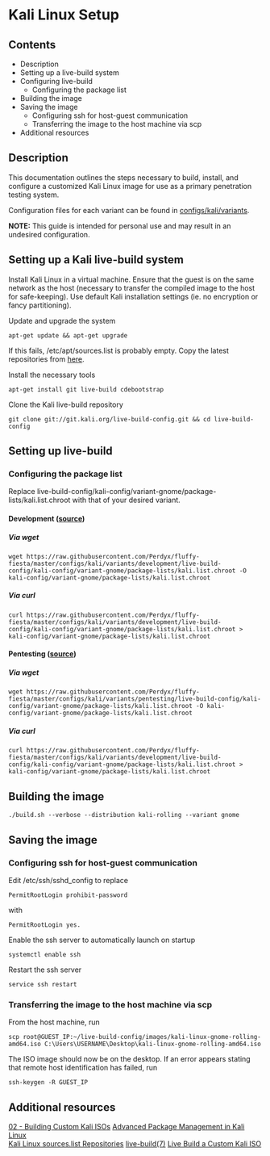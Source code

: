 # Kali Linux Setup

## Contents

- Description
- Setting up a live-build system
- Configuring live-build
  - Configuring the package list
- Building the image
- Saving the image
  - Configuring ssh for host-guest communication
  - Transferring the image to the host machine via scp
- Additional resources

## Description

This documentation outlines the steps necessary to build, install, and configure a customized Kali Linux image for use as a primary penetration testing system.

Configuration files for each variant can be found in [configs/kali/variants](https://github.com/Perdyx/fluffy-fiesta/tree/master/configs/kali/variants).

**NOTE:** This guide is intended for personal use and may result in an undesired configuration.

## Setting up a Kali live-build system

Install Kali Linux in a virtual machine. Ensure that the guest is on the same network as the host (necessary to transfer the compiled image to the host for safe-keeping). Use default Kali installation settings (ie. no encryption or fancy partitioning).

Update and upgrade the system

`apt-get update && apt-get upgrade`

If this fails, /etc/apt/sources.list is probably empty. Copy the latest repositories from [here](https://docs.kali.org/general-use/kali-linux-sources-list-repositories).

Install the necessary tools

`apt-get install git live-build cdebootstrap`

Clone the Kali live-build repository

`git clone git://git.kali.org/live-build-config.git && cd live-build-config`

## Setting up live-build

### Configuring the package list

Replace live-build-config/kali-config/variant-gnome/package-lists/kali.list.chroot with that of your desired variant.

#### Development ([source](https://github.com/Perdyx/fluffy-fiesta/blob/master/configs/kali/variants/development/live-build-config/kali-config/variant-gnome/package-lists/kali.list.chroot))

##### Via wget

`wget https://raw.githubusercontent.com/Perdyx/fluffy-fiesta/master/configs/kali/variants/development/live-build-config/kali-config/variant-gnome/package-lists/kali.list.chroot -O kali-config/variant-gnome/package-lists/kali.list.chroot`

##### Via curl

`curl https://raw.githubusercontent.com/Perdyx/fluffy-fiesta/master/configs/kali/variants/development/live-build-config/kali-config/variant-gnome/package-lists/kali.list.chroot > kali-config/variant-gnome/package-lists/kali.list.chroot`

#### Pentesting ([source](https://github.com/Perdyx/fluffy-fiesta/blob/master/configs/kali/variants/pentesting/live-build-config/kali-config/variant-gnome/package-lists/kali.list.chroot))

##### Via wget

`wget https://raw.githubusercontent.com/Perdyx/fluffy-fiesta/master/configs/kali/variants/pentesting/live-build-config/kali-config/variant-gnome/package-lists/kali.list.chroot -O kali-config/variant-gnome/package-lists/kali.list.chroot`

##### Via curl

`curl https://raw.githubusercontent.com/Perdyx/fluffy-fiesta/master/configs/kali/variants/development/live-build-config/kali-config/variant-gnome/package-lists/kali.list.chroot > kali-config/variant-gnome/package-lists/kali.list.chroot`

## Building the image

`./build.sh --verbose --distribution kali-rolling --variant gnome`

## Saving the image

### Configuring ssh for host-guest communication

Edit /etc/ssh/sshd_config to replace

`PermitRootLogin prohibit-password`

with

`PermitRootLogin yes.`

Enable the ssh server to automatically launch on startup

`systemctl enable ssh`

Restart the ssh server

`service ssh restart`

### Transferring the image to the host machine via scp

From the host machine, run

`scp root@GUEST_IP:~/live-build-config/images/kali-linux-gnome-rolling-amd64.iso C:\Users\USERNAME\Desktop\kali-linux-gnome-rolling-amd64.iso`

The ISO image should now be on the desktop. If an error appears stating that remote host identification has failed, run

`ssh-keygen -R GUEST_IP`

## Additional resources

[02 - Building Custom Kali ISOs](https://docs.kali.org/kali-dojo/02-mastering-live-build)
[Advanced Package Management in Kali Linux](https://www.kali.org/tutorials/advanced-package-management-in-kali-linux/)  
[Kali Linux sources.list Repositories](https://docs.kali.org/general-use/kali-linux-sources-list-repositories)
[live-build(7)](https://manpages.debian.org/testing/live-build/live-build.7.en.html)
[Live Build a Custom Kali ISO](https://docs.kali.org/development/live-build-a-custom-kali-iso)
